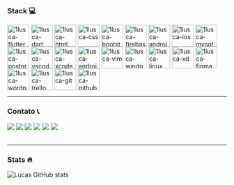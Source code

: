 


### Stack 💻
<div style="display: inline_block">
  <img align="center" alt="1lusca-flutter" height="50" width="50" src="https://cdn.jsdelivr.net/gh/devicons/devicon/icons/flutter/flutter-original.svg">
  <img align="center" alt="1lusca-dart" height="50" width="50" src="https://cdn.jsdelivr.net/gh/devicons/devicon/icons/dart/dart-original.svg">
  
  <img align="center" alt="1lusca-html" height="50" width="50" src="https://cdn.jsdelivr.net/gh/devicons/devicon/icons/html5/html5-original.svg">
  <img align="center" alt="1lusca-css" height="50" width="50" src="https://cdn.jsdelivr.net/gh/devicons/devicon/icons/css3/css3-original.svg">
  <img align="center" alt="1lusca-bootstrap" height="50" width="50" src="https://cdn.jsdelivr.net/gh/devicons/devicon/icons/bootstrap/bootstrap-original.svg">
  
  <img align="center" alt="1lusca-firebase" height="50" width="50" src="https://cdn.jsdelivr.net/gh/devicons/devicon/icons/firebase/firebase-plain.svg">
  <img align="center" alt="1lusca-android" height="50" width="50" src="https://cdn.jsdelivr.net/gh/devicons/devicon/icons/android/android-plain.svg">
  <img align="center" alt="1lusca-ios" height="50" width="50" src="https://cdn.jsdelivr.net/gh/devicons/devicon/icons/apple/apple-original.svg">
  <img align="center" alt="1lusca-mysql" height="50" width="50" src="https://cdn.jsdelivr.net/gh/devicons/devicon/icons/mysql/mysql-original.svg">
  <img align="center" alt="1lusca-postgres" height="50" width="50" src="https://cdn.jsdelivr.net/gh/devicons/devicon/icons/postgresql/postgresql-original.svg">
  <img align="center" alt="1lusca-vscode" height="50" width="50" src="https://cdn.jsdelivr.net/gh/devicons/devicon/icons/vscode/vscode-original.svg">
  <img align="center" alt="1lusca-xcode" height="50" width="50" src="https://cdn.jsdelivr.net/gh/devicons/devicon/icons/xcode/xcode-original.svg">
  <img align="center" alt="1lusca-androidstudio" height="50" width="50" src="https://cdn.jsdelivr.net/gh/devicons/devicon/icons/androidstudio/androidstudio-original.svg">
  <img align="center" alt="1lusca-vim" height="50" width="50" src="https://cdn.jsdelivr.net/gh/devicons/devicon/icons/vim/vim-original.svg">
  <img align="center" alt="1lusca-windows" height="50" width="50" src="https://cdn.jsdelivr.net/gh/devicons/devicon/icons/windows8/windows8-original.svg">
  <img align="center" alt="1lusca-linux" height="50" width="50" src="https://cdn.jsdelivr.net/gh/devicons/devicon/icons/linux/linux-original.svg">
  <img align="center" alt="1lusca-xd" height="50" width="50" src="https://cdn.jsdelivr.net/gh/devicons/devicon/icons/xd/xd-plain.svg">
  <img align="center" alt="1lusca-figma" height="50" width="50" src="https://cdn.jsdelivr.net/gh/devicons/devicon/icons/figma/figma-original.svg">
  <img align="center" alt="1lusca-wordpress" height="50" width="50" src="https://cdn.jsdelivr.net/gh/devicons/devicon/icons/wordpress/wordpress-original.svg">
  <img align="center" alt="1lusca-trello" height="50" width="50" src="https://cdn.jsdelivr.net/gh/devicons/devicon/icons/trello/trello-plain.svg">
  <img align="center" alt="1lusca-git" height="50" width="50" src="https://cdn.jsdelivr.net/gh/devicons/devicon/icons/git/git-original.svg">
 <img align="center" alt="1lusca-github" height="50" width="50" src="https://cdn.jsdelivr.net/gh/devicons/devicon/icons/github/github-original.svg">

</div>
  
   -------
  
 ### Contato 📞
<div> 
  <a href="https://github.com/1lusca" target="_blank"><img src="https://img.shields.io/badge/GitHub-100000?style=for-the-badge&logo=github&logoColor=white" target="_blank"></a> 
  <a href="https://www.linkedin.com/in/lucasschneider10/" target="_blank"><img src="https://img.shields.io/badge/-LinkedIn-%230077B5?style=for-the-badge&logo=linkedin&logoColor=white" target="_blank"></a> 
 <a href="https://discord.com/channels/651596653974913035" target="_blank"><img src="https://img.shields.io/badge/Discord-7289DA?style=for-the-badge&logo=discord&logoColor=white" target="_blank"></a> 
  <a href = "mailto:schneider.lusca@gmail.com"><img src="https://img.shields.io/badge/Gmail-D14836?style=for-the-badge&logo=gmail&logoColor=white" target="_blank"></a>
  <a href = "mailto:schneider.lucas@outlook.com"><img src="https://img.shields.io/badge/Microsoft_Outlook-0078D4?style=for-the-badge&logo=microsoft-outlook&logoColor=white" target="_blank"></a>
  <a href = "https://wa.me/5551983016557"><img src="https://img.shields.io/badge/WhatsApp-25D366?style=for-the-badge&logo=whatsapp&logoColor=white" target="_blank"></a>
   <br>
  <br>
</div>

 -------

### Stats 🔥
![Lucas GitHub stats](https://github-readme-stats.vercel.app/api?username=1lusca&show_icons=true&theme=yeblu)
